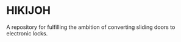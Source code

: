 # HIKIJOH
A repository for fulfilling the ambition of converting sliding doors to electronic locks.
